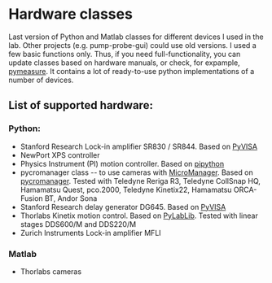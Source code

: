 # Hardware classes
 Last version of Python and Matlab classes for different devices I used in the lab. Other projects (e.g. pump-probe-gui) could use old versions. I used a few basic functions only. Thus, if you need full-functionality, you can update classes based on hardware manuals, or check, for expample, [pymeasure](https://pymeasure.readthedocs.io/en/latest/index.html). It contains a lot of ready-to-use python implementations of a number of devices.

## List of supported hardware:
### Python:
- Stanford Research Lock-in amplifier SR830 / SR844. Based on [PyVISA](https://pyvisa.readthedocs.io/en/latest/#)
- NewPort XPS controller
- Physics Instrument (PI) motion controller. Based on [pipython](https://pipython.physikinstrumente.com/)
- pycromanager class -- to use cameras with [MicroManager](https://micro-manager.org/). Based on [pycromanager](https://pycro-manager.readthedocs.io/en/latest/index.html). Tested with Teledyne Reriga R3, Teledyne CollSnap HQ, Hamamatsu Quest, pco.2000, Teledyne Kinetix22, Hamamatsu ORCA-Fusion BT, Andor Sona
- Stanford Research delay generator DG645. Based on [PyVISA](https://pyvisa.readthedocs.io/en/latest/#)
- Thorlabs Kinetix motion control. Based on [PyLabLib](https://pylablib.readthedocs.io/en/latest/). Tested with linear stages DDS600/M and DDS220/M
- Zurich Instruments Lock-in amplifier MFLI

### Matlab
- Thorlabs cameras
